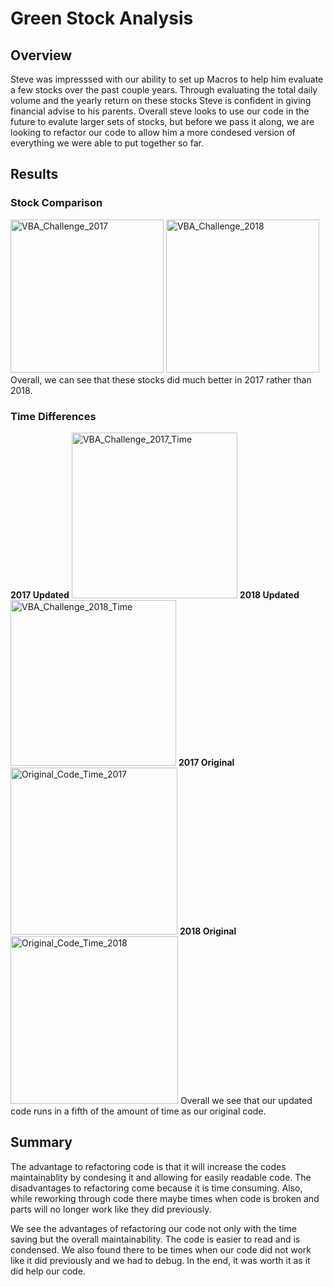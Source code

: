 # Green Stock Analysis #
## Overview ##
Steve was impresssed with our ability to set up Macros to help him evaluate a few stocks over the past couple years. Through evaluating the total daily volume and the yearly return on these stocks Steve is confident in giving financial advise to his parents. Overall steve looks to use our code in the future to evalute larger sets of stocks, but before we pass it along, we are looking to refactor our code to allow him a more condesed version of everything we were able to put together so far.

## Results ##

### Stock Comparison ###
<img width="245" alt="VBA_Challenge_2017" src="https://user-images.githubusercontent.com/101231388/161447927-fc9a02fb-6013-47fd-a062-b8baf75d7bcb.png">
<img width="245" alt="VBA_Challenge_2018" src="https://user-images.githubusercontent.com/101231388/161447928-8514c10b-f2c0-4463-8e28-d5c045e6610d.png">
Overall, we can see that these stocks did much better in 2017 rather than 2018.

### Time Differences ###
**2017 Updated**
<img width="265" alt="VBA_Challenge_2017_Time" src="https://user-images.githubusercontent.com/101231388/161447983-4d78665d-6ac0-41d4-99c0-7462c50ad5cc.png">
**2018 Updated**
<img width="265" alt="VBA_Challenge_2018_Time" src="https://user-images.githubusercontent.com/101231388/161448003-443daa60-0dbb-454d-9b29-0aeea731e677.png">
**2017 Original**
<img width="267" alt="Original_Code_Time_2017" src="https://user-images.githubusercontent.com/101231388/161448006-61bedf02-8291-4317-b621-5ffc5a562d38.png">
**2018 Original**
<img width="268" alt="Original_Code_Time_2018" src="https://user-images.githubusercontent.com/101231388/161448010-d70eba44-693a-4689-a619-ccb66e219f30.png">
Overall we see that our updated code runs in a fifth of the amount of time as our original code.

## Summary ##
The advantage to refactoring code is that it will increase the codes maintainablity by condesing it and allowing for easily readable code. The disadvantages to refactoring come because it is time consuming. Also, while reworking through code there maybe times when code is broken and parts will no longer work like they did previously.

We see the advantages of refactoring our code not only with the time saving but the overall maintainability. The code is easier to read and is condensed. We also found there to be times when our code did not work like it did previously and we had to debug. In the end, it was worth it as it did help our code.
